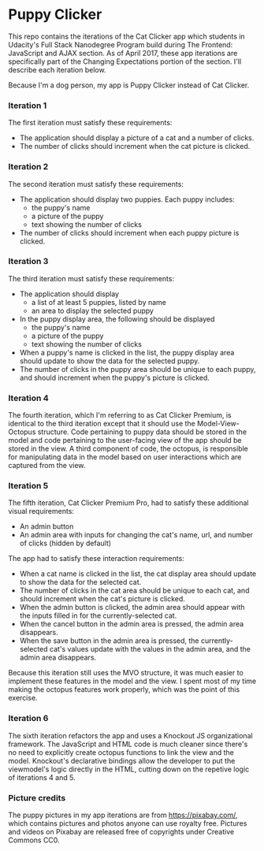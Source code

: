 # Puppy Clicker
This repo contains the iterations of the Cat Clicker app which students in Udacity's Full Stack Nanodegree Program build during The Frontend: JavaScript and AJAX section. As of April 2017, these app iterations are specifically part of the Changing Expectations portion of the section. I'll describe each iteration below.

Because I'm a dog person, my app is Puppy Clicker instead of Cat Clicker.

### Iteration 1
The first iteration must satisfy these requirements:
- The application should display a picture of a cat and a number of clicks.
- The number of clicks should increment when the cat picture is clicked.

### Iteration 2
The second iteration must satisfy these requirements:
- The application should display two puppies. Each puppy includes:
    - the puppy's name
    - a picture of the puppy
    - text showing the number of clicks
- The number of clicks should increment when each puppy picture is clicked.

### Iteration 3
The third iteration must satisfy these requirements:
- The application should display
    - a list of at least 5 puppies, listed by name
    - an area to display the selected puppy
- In the puppy display area, the following should be displayed
    - the puppy's name
    - a picture of the puppy
    - text showing the number of clicks
- When a puppy's name is clicked in the list, the puppy display area should update to show the data for the selected puppy.
- The number of clicks in the puppy area should be unique to each puppy, and should increment when the puppy's picture is clicked.

### Iteration 4
The fourth iteration, which I'm referring to as Cat Clicker Premium, is identical to the third iteration except that it should use the Model-View-Octopus structure. Code pertaining to puppy data should be stored in the model and code pertaining to the user-facing view of the app should be stored in the view. A third component of code, the octopus, is responsible for manipulating data in the model based on user interactions which are captured from the view.

### Iteration 5
The fifth iteration, Cat Clicker Premium Pro, had to satisfy these additional visual requirements:
- An admin button
- An admin area with inputs for changing the cat's name, url, and number of clicks (hidden by default)

The app had to satisfy these interaction requirements:
- When a cat name is clicked in the list, the cat display area should update to show the data for the selected cat.
- The number of clicks in the cat area should be unique to each cat, and should increment when the cat's picture is clicked.
- When the admin button is clicked, the admin area should appear with the inputs filled in for the currently-selected cat.
- When the cancel button in the admin area is pressed, the admin area disappears.
- When the save button in the admin area is pressed, the currently-selected cat's values update with the values in the admin area, and the admin area disappears.

Because this iteration still uses the MVO structure, it was much easier to implement these features in the model and the view. I spent most of my time making the octopus features work properly, which was the point of this exercise.

### Iteration 6
The sixth iteration refactors the app and uses a Knockout JS organizational framework. The JavaScript and HTML code is much cleaner since there's no need to explicitly create octopus functions to link the view and the model. Knockout's declarative bindings allow the developer to put the viewmodel's logic directly in the HTML, cutting down on the repetive logic of iterations 4 and 5.

### Picture credits
The puppy pictures in my app iterations are from https://pixabay.com/, which contains pictures and photos anyone can use royalty free. Pictures and videos on Pixabay are released free of copyrights under Creative Commons CC0.